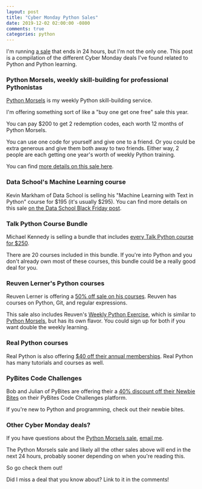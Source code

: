 ```yaml
---
layout: post
title: "Cyber Monday Python Sales"
date: 2019-12-02 02:00:00 -0800
comments: true
categories: python
---
```


I'm running [a sale][python morsels sale] that ends in 24 hours, but I'm not the only one.
This post is a compilation of the different Cyber Monday deals I've found related to Python and Python learning.


### Python Morsels, weekly skill-building for professional Pythonistas

[Python Morsels][] is my weekly Python skill-building service.

I'm offering something sort of like a "buy one get one free" sale this year.

You can pay $200 to get 2 redemption codes, each worth 12 months of Python Morsels.

You can use one code for yourself and give one to a friend.
Or you could be extra generous and give them both away to two friends.
Either way, 2 people are each getting one year's worth of weekly Python training.

You can find [more details on this sale here][python morsels sale].


### Data School's Machine Learning course

Kevin Markham of Data School is selling his "Machine Learning with Text in Python" course for $195 (it's usually $295).
You can find more details on this sale [on the Data School Black Friday post](https://www.dataschool.io/black-friday/).


### Talk Python Course Bundle

Michael Kennedy is selling a bundle that includes [every Talk Python course for $250](https://training.talkpython.fm/black-friday-2019).

There are 20 courses included in this bundle.
If you're into Python and you don't already own most of these courses, this bundle could be a really good deal for you.


### Reuven Lerner's Python courses

Reuven Lerner is offering a [50% off sale on his courses](https://lerner.co.il/2019/11/28/my-black-friday-sale-is-live-take-50-off-any-course-in-python-or-data-science/).
Reuven has courses on Python, Git, and regular expressions.

This sale also includes Reuven's [Weekly Python Exercise][], which is similar to [Python Morsels][], but has its own flavor.
You could sign up for both if you want double the weekly learning.


### Real Python courses

Real Python is also offering [$40 off their annual memberships](https://realpython.com/account/join/?c=blackfriday2019).
Real Python has many tutorials and courses as well.


### PyBites Code Challenges

Bob and Julian of PyBites are offering their a [40% discount off their Newbie Bites](https://gumroad.com/l/Xhxeo/teachingpython) on their PyBites Code Challenges platform.

If you're new to Python and programming, check out their newbie bites.


### Other Cyber Monday deals?

If you have questions about the [Python Morsels sale][], <a href='m&#97;&#105;l&#116;o&#58;he&#108;p&#64;&#112;%7&#57;th%6Fnmo&#114;s%6&#53;ls&#46;&#99;&#111;m'>email me</a>.

The Python Morsels sale and likely all the other sales above will end in the next 24 hours, probably sooner depending on when you're reading this.

So go check them out!

Did I miss a deal that you know about?
Link to it in the comments!

[python morsels]: https://www.pythonmorsels.com/
[python morsels sale]: https://treyhunner.com/2018/11/python-morsels-sale-52-weeks-of-python/
[weekly python exercise]: https://store.lerner.co.il/wpe?coupon=BF2019
